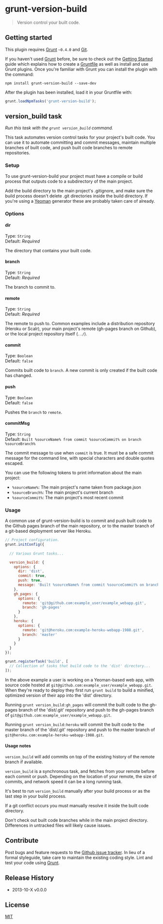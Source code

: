 # grunt-version-build

<!-- > Version built code next to your project's source. -->
> Version control your built code.

## Getting started

This plugin requires [Grunt](http://gruntjs.com/) `~0.4.0` and [Git](http://git-scm.com/).

If you haven't used [Grunt](http://gruntjs.com/) before, be sure to check out the [Getting Started](http://gruntjs.com/getting-started) guide which explains how to create a [Gruntfile](http://gruntjs.com/sample-gruntfile) as well as install and use Grunt plugins. Once you're familiar with Grunt you can install the plugin with the command:

```shell
npm install grunt-version-build --save-dev
```

After the plugin has been installed, load it in your Gruntfile with:

```js
grunt.loadNpmTasks('grunt-version-build');
```

## version_build task

_Run this task with the `grunt version_build` command._

This task automates version control tasks for your project's built code. You can use it to automate committing and commit messages, maintain multiple branches of built code, and push built code branches to remote repositories.

### Setup

To use grunt-version-build your project must have a compile or build process that outputs code to a subdirectory of the main project.

<!-- The code in the build subdirectory will be versioned as the root directory on branches separated from your main project repository's history. -->

Add the build directory to the main project's .gitignore, and make sure the build process doesn't delete .git directories inside the build directory. If you're using a [Yeoman](http://yeoman.io) generator these are probably taken care of already.

### Options

#### dir

Type: `String`  
Default: *Required*  

The directory that contains your built code.

#### branch

Type: `String`  
Default: *Required*  

The branch to commit to.

#### remote

Type: `String`  
Default: *Required*  

The remote to push to. Common examples include a distribution repository (Heroku or Scalr), your main project's remote (gh-pages branch on Github), or the local project repository itself (`../`).

#### commit

Type: `Boolean`  
Default: `false`  

Commits built code to `branch`. A new commit is only created if the built code has changed.

<!-- #### tag -->

#### push

Type: `Boolean`  
Default: `false`  

Pushes the `branch` to `remote`.

<!-- #### force

Type: `Boolean`  
Default: `false`  

Force push to the remote repository. Not recommended but here if you need it. -->

#### commitMsg

Type: `String`  
Default: `Built %sourceName% from commit %sourceCommit% on branch %sourceBranch%  `

The commit message to use when `commit` is true. It must be a safe commit message for the command line, with special characters and double quotes escaped.

You can use the following tokens to print information about the main project:

- `%sourceName%`: The main project's name taken from package.json
- `%sourceBranch%`: The main project's current branch
- `%sourceCommit%`: The main project's most recent commit

### Usage

A common use of grunt-version-build is to commit and push built code to the Github pages branch of the main repository, or to the master branch of a git-based deployment server like Heroku. 

```js
// Project configuration.
grunt.initConfig({
  
  // Various Grunt tasks...

  version_build: {
    options: {
      dir: 'dist',
      commit: true,
      push: true,
      message: 'Built %sourceName% from commit %sourceCommit% on branch %sourceBranch%'
    },
    gh_pages: {
      options: {
        remote: 'git@github.com:example_user/example_webapp.git',
        branch: 'gh-pages'
      }
    },
    heroku: {
      options: {
        remote: 'git@heroku.com:example-heroku-webapp-1988.git',
        branch: 'master'
      }
    }
  }
});

grunt.registerTask('build', [
  // Collection of tasks that build code to the 'dist' directory...
]);
```

In the above example a user is working on a Yeoman-based web app, with source code hosted at `git@github.com:example_user/example_webapp.git`. When they're ready to deploy they first run `grunt build` to build a minified, optimized version of their app into the 'dist' directory. 

Running `grunt version_build:gh_pages` will commit the built code to the gh-pages branch of the 'dist/.git' repository and push to the gh-pages branch of `git@github.com:example_user/example_webapp.git`. 

Running `grunt version_build:heroku` will commit the built code to the master branch of the 'dist/.git' repository and push to the master branch of `git@heroku.com:example-heroku-webapp-1988.git`.

#### Usage notes

`version_build` will add commits on top of the existing history of the remote branch if available.

`version_build` is a synchronous task, and fetches from your remote before each commit or push. Depending on the location of your remote, the size of commits, and network speed it can be a long running task.

It's best to run `version_build` manually after your build process or as the last step in your build process.

If a git conflict occurs you must manually resolve it inside the built code directory.

Don't check out built code branches while in the main project directory. Differences in untracked files will likely cause issues.

<!-- 
## Todo:

- replace as many porcelain commands as possible with plumbing.
- describe or list similar projects with limitations?  
  https://npmjs.org/package/grunt-github-pages  
  https://npmjs.org/package/grunt-git-dist  
  https://npmjs.org/package/grunt-git-selective-deploy  

-->
 
## Contribute

Post bugs and feature requests to the [Github issue tracker](https://github.com/robwierzbowski/grunt-version-build/issues). In lieu of a formal styleguide, take care to maintain the existing coding style. Lint and test your code using [Grunt](https://github.com/gruntjs/grunt).

## Release History

- 2013-10-X v0.0.0

## License

[MIT](http://en.wikipedia.org/wiki/MIT_License)

